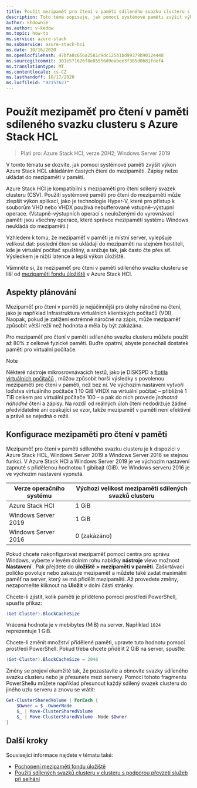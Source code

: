 ```yaml
---
title: Použít mezipaměť pro čtení v paměti sdíleného svazku clusteru s Azure Stack HCL
description: Toto téma popisuje, jak pomocí systémové paměti zvýšit výkon.
author: khdownie
ms.author: v-kedow
ms.topic: how-to
ms.service: azure-stack
ms.subservice: azure-stack-hci
ms.date: 10/16/2020
ms.openlocfilehash: 47bfa8c656a2581c9dc125b1bd99379b9012e448
ms.sourcegitcommit: 301e571626f8e85556d9eabee3f385d0b81fdef4
ms.translationtype: MT
ms.contentlocale: cs-CZ
ms.lasthandoff: 10/17/2020
ms.locfileid: "92157627"
---
```

# <a name="use-the-csv-in-memory-read-cache-with-azure-stack-hci"></a>Použít mezipaměť pro čtení v paměti sdíleného svazku clusteru s Azure Stack HCL

> Platí pro: Azure Stack HCI, verze 20H2; Windows Server 2019

V tomto tématu se dozvíte, jak pomocí systémové paměti zvýšit výkon Azure Stack HCL ukládáním častých čtení do mezipaměti. Zápisy nelze ukládat do mezipaměti v paměti.

Azure Stack HCI je kompatibilní s mezipamětí pro čtení sdílený svazek clusteru (CSV). Použití systémové paměti pro čtení do mezipaměti může zlepšit výkon aplikací, jako je technologie Hyper-V, které pro přístup k souborům VHD nebo VHDX používá nebufferované vstupně-výstupní operace. (Vstupně-výstupních operací s neuloženými do vyrovnávací paměti jsou všechny operace, které správce mezipaměti systému Windows neukládá do mezipaměti.)

Vzhledem k tomu, že mezipaměť v paměti je místní server, vylepšuje velikost dat: poslední čtení se ukládají do mezipaměti na stejném hostiteli, kde je virtuální počítač spuštěný, a snižuje tak, jak často čte přes síť. Výsledkem je nižší latence a lepší výkon úložiště.

Všimněte si, že mezipaměť pro čtení v paměti sdíleného svazku clusteru se liší od [mezipaměti fondu úložiště](../concepts/cache.md) v Azure Stack HCI.

## <a name="planning-considerations"></a>Aspekty plánování

Mezipaměť pro čtení v paměti je nejúčinnější pro úlohy náročné na čtení, jako je například Infrastruktura virtuálních klientských počítačů (VDI). Naopak, pokud je zatížení extrémně náročné na zápis, může mezipaměť způsobit větší režii než hodnota a měla by být zakázána.

Pro mezipaměť pro čtení v paměti sdíleného svazku clusteru můžete použít až 80% z celkové fyzické paměti. Buďte opatrní, abyste ponechali dostatek paměti pro virtuální počítače.

  > [!NOTE]
  > Některé nástroje mikrosrovnávacích testů, jako je DISKSPD a [flotila virtuálních počítačů](https://github.com/Microsoft/diskspd/tree/master/Frameworks/VMFleet) , můžou způsobit horší výsledky s povolenou mezipamětí pro čtení v paměti, než bez ní. Ve výchozím nastavení vytvoří loďstva virtuálního počítače 1 10 GiB VHDX na virtuální počítač – přibližně 1 TiB celkem pro virtuální počítače 100 – a pak do nich provede *jednotná náhodné* čtení a zápisy. Na rozdíl od reálných úloh čtení nedodržuje žádné předvídatelné ani opakující se vzor, takže mezipaměť v paměti není efektivní a právě se nejedná o režii.

## <a name="configuring-the-in-memory-read-cache"></a>Konfigurace mezipaměti pro čtení v paměti

Mezipaměť pro čtení v paměti sdíleného svazku clusteru je k dispozici v Azure Stack HCL, Windows Server 2019 a Windows Server 2016 se stejnou funkcí. V Azure Stack HCI a Windows Server 2019 je ve výchozím nastavení zapnuté s přidělenou hodnotou 1 gibibajt (GiB). Ve Windows serveru 2016 je ve výchozím nastavení vypnutá.

| Verze operačního systému          | Výchozí velikost mezipaměti sdílených svazků clusteru |
|---------------------|------------------------|
| Azure Stack HCI     | 1 GiB                  |
| Windows Server 2019 | 1 GiB                  |
| Windows Server 2016 | 0 (zakázáno)           |

Pokud chcete nakonfigurovat mezipaměť pomocí centra pro správu Windows, vyberte v levém dolním rohu nabídky **nástroje** vlevo možnost **Nastavení** . Pak přejdete do **úložiště > mezipaměti v paměti**. Zaškrtávací políčko povoluje nebo zakazuje mezipaměť a můžete také zadat maximální paměť na server, který se má přidělit mezipaměti. Až provedete změny, nezapomeňte kliknout na **Uložit** v dolní části stránky.

Chcete-li zjistit, kolik paměti je přiděleno pomocí prostředí PowerShell, spusťte příkaz:

```PowerShell
(Get-Cluster).BlockCacheSize
```

Vrácená hodnota je v mebibytes (MiB) na server. Například `1024` reprezentuje 1 GiB.

Chcete-li změnit množství přidělené paměti, upravte tuto hodnotu pomocí prostředí PowerShell. Pokud třeba chcete přidělit 2 GiB na server, spusťte:

```PowerShell
(Get-Cluster).BlockCacheSize = 2048
```

Změny se projeví okamžitě tak, že pozastavíte a obnovíte svazky sdíleného svazku clusteru nebo je přesunete mezi servery. Pomocí tohoto fragmentu PowerShellu můžete například přesunout každý sdílený svazek clusteru do jiného uzlu serveru a znovu se vrátit:

```PowerShell
Get-ClusterSharedVolume | ForEach {
    $Owner = $_.OwnerNode
    $_ | Move-ClusterSharedVolume
    $_ | Move-ClusterSharedVolume -Node $Owner
}
```

## <a name="next-steps"></a>Další kroky

Související informace najdete v tématu také:

- [Pochopení mezipaměti fondu úložiště](../concepts/cache.md)
- [Použití sdílených svazků clusteru v clusteru s podporou převzetí služeb při selhání](/windows-server/failover-clustering/failover-cluster-csvs#enable-the-csv-cache-for-read-intensive-workloads-optional)
